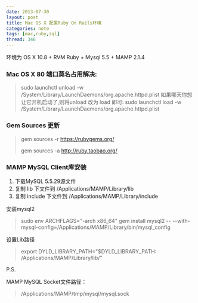 ```yaml
---
date: 2013-07-30
layout: post
title: Mac OS X 配置Ruby On Rails环境
categories: note
tags: [mac,ruby,sql]
thread: 346
---
```


环境为 OS X 10.8 + RVM Ruby + Mysql 5.5 + MAMP 2.1.4

### Mac OS X 80 端口莫名占用解决:

> sudo launchctl unload -w /System/Library/LaunchDaemons/org.apache.httpd.plist
如果哪天你想让它开机启动了,则将unload 改为 load 即可:
> sudo launchctl load -w /System/Library/LaunchDaemons/org.apache.httpd.plist

<!-- more -->

### Gem Sources 更新

> gem sources -r https://rubygems.org/
> 
> gem sources -a http://ruby.taobao.org/

### MAMP MySQL Client库安装

1.  下载MySQL 5.5.29源文件
2.  复制 lib 下文件到 /Applications/MAMP/Library/lib
3.  复制 include 下文件到 /Applications/MAMP/Library/include

安装mysql2

> sudo env ARCHFLAGS="-arch x86_64" gem install mysql2 -- --with-mysql-config=/Applications/MAMP/Library/bin/mysql_config

设置Lib路径

> export DYLD_LIBRARY_PATH="$DYLD_LIBRARY_PATH: /Applications/MAMP/Library/lib/"
&nbsp;

P.S.

MAMP MySQL Socket文件路径：

> /Applications/MAMP/tmp/mysql/mysql.sock

